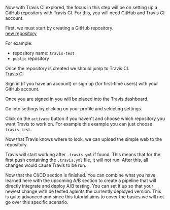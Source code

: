 Now with Travis CI explored, the focus in this step will be on setting up a GitHub repository with Travis CI. For this, you will need GitHub and Travis CI account.  

First, we must start by creating a GitHub repository.  
[new repository](https://github.com/new)  

For example:  
* repository name: `travis-test`  
* `public` repository  

Once the repository is created we should jump to Travis CI.  
[Travis CI](https://www.travis-ci.com/)

Sign in (if you have an account) or sign up (for first-time users) with your GitHub account.  

Once you are signed in you will be placed into the Travis dashboard.  

Go into settings by clicking on your profile and selecting settings.  

Click on the `activate` button if you haven't and choose which repository you want Travis to work on. For example this example you can just choose `travis-test`.

Now that Travis knows where to look, we can upload the simple web to the repository. 

Travis will start working after `.travis.yml` if found. This means that for the first push containing the `.travis.yml` file, it will not run. After this, all changes would cause Travis to be run.

Now that the CI/CD section is finished. You can combine what you have learned here with the upcoming A/B section to create a pipeline that will directly integrate and deploy A/B testing. You can set it up so that your newest change with be tested againts the currently deployed version. This is quite advanced and since this tutorial aims to cover the basics we will not go over this specific scenario.